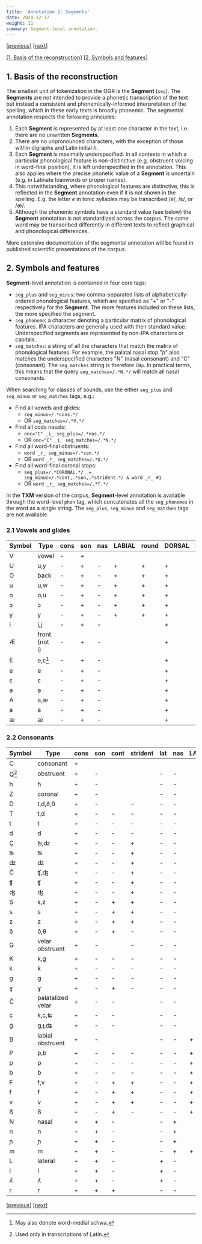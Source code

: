 ```yaml
---
title: 'Annotation 2: Segments'
date: 2024-12-17
weight: 11
summary: Segment-level annotation.
---
```


\[[previous](/docs/annotation)\] \[[next](/docs/annotation-word)\]

\[[1. Basis of the reconstruction](#1-basis-of-the-reconstruction)\]
\[[2. Symbols and features](#2-symbols-and-features)\]

## 1. Basis of the reconstruction 

The smallest unit of tokenization in the OGR is the __Segment__ (`seg`). The __Segments__ are _not_ intended to provide
a phonetic transcription of the text but instead a consistent and phonemically-informed interpretation 
of the spelling, which in these early texts is broadly phonemic. The segmental annotation respects the following
principles:
1. Each __Segment__ is represented by at least one character in the text, i.e. there are no unwritten __Segments__.
2. There are no unpronounced characters, with the exception of those within digraphs and Latin initial _h_.
4. Each __Segment__ is maximally underspecified. In all contexts in which a particular phonological feature is 
non-distinctive (e.g. obstruent voicing in word-final position), it is left underspecified in the annotation.
This also applies where the precise phonetic value of a __Segment__ is 
uncertain (e.g. in Latinate loanwords or proper names).
3. This notwithstanding, where phonological features are distinctive, this is reflected in the
__Segment__ annotation even if it is not shown in the spelling. E.g. the letter _e_ in tonic syllables
may be transcribed /e/, /ɛ/, or /æ/. 
5. Although the phonemic symbols have a standard value (see below) the __Segment__ annotation is not standardized
across the corpus. The same word may be transcribed differently in different texts to reflect graphical and
phonological differences.

More extensive documentation of the segmental annotation will be found in published scientific presentations of the
corpus.

## 2. Symbols and features

__Segment__-level annotation is contained in four core tags:
+ `seg_plus` and `seg_minus`: two comma-separated lists of alphabetically-ordered phonological features, which are specified as
"+" or "-" respectively for the __Segment__. The more features included on these lists, the more specified the segment.
+ `seg_phoneme`: a character denoting a particular matrix of phonological features. IPA characters are generally
used with their standard value. Underspecified segments are represented by non-IPA characters or capitals.
+ `seg_matches`: a string of all the characters that match the matrix of phonological features. For
example, the palatal nasal stop "ɲ" also matches the underspecified characters "N" (nasal consonant) and
"C" (consonant). The `seg_matches` string is therefore `CNɲ`. In practical terms, this means that the
query `seg_matches=/.*N.*/` will match all nasal consonants.

When searching for classes of sounds, use the either `seg_plus` and `seg_minus` or `seg_matches` tags, e.g.:
+ Find all vowels and glides:
	+ `seg_minus=/.*cons.*/` 
	+ OR `seg_matches=/.*V.*/`
+ Find all coda nasals:
	+ `onc="C" _i_ seg_plus=/.*nas.*/`
	+ OR  `onc="C" _i_ seg_matches=/.*N.*/`
+ Find all word-final obstruents:
	+ `word _r_ seg_minus=/.*son.*/`
	+ OR `word _r_ seg_matches=/.*Q.*/`
+ Find all word-final coronal stops:
	+ `seg_plus=/.*CORONAL.*/ _=_ seg_minus=/.*cont,.*son,.*strident.*/ & word _r_ #1`
	+ OR `word _r_ seg_matches=/.*T.*/`

In the __TXM__ version of the corpus, __Segment__-level annotation is available through the word-level `phon`
tag, which concatenates all the `seg_phonemes` in the word as a single string. The `seg_plus`, 
`seg_minus` and `seg_matches` tags are not available.

### 2.1 Vowels and glides

|Symbol|Type|cons|son|nas|LABIAL|round|DORSAL|high|low|back|atr|voice|
|---   |---|--- |---|---|---   |---  |---   |--- |---|--- |---|---  |
|V|vowel|-|+||||||||||
|U|u,y|-|+|-|+|+|+|+|-||+|+|
|O|back|-|+|-|+|+|+||-|+||+|
|u|u,w|-|+|-|+|+|+|+|-|+|+|+|
|o|o,u|-|+|-|+|+|+||-|+|+|+|
|ɔ|ɔ|-|+|-|+|+|+|-|-|+|-|+|
|y|y|-|+|-|+|+|+|+|-|-|+|+|
|i|i,j|-|+|-|||+|+|-|-|+|+|
|Æ|front (not i)|-|+|-|||+|-||-||+|
|E|e,ɛ[^1]|-|+|-|||+|-|-|-||+|
|e|e|-|+|-|||+|-|-|-|+|+|
|ɛ|ɛ|-|+|-|||+|-|-|-|-|+|
|ə|ə|-|+|-|||+|||||+|
|A|a,æ|-|+|-|||+|-|+|-||+|
|a|a|-|+|-|||+|-|+|-|-|+|
|æ|æ|-|+|-|||+|-|+|-|+|+|

### 2.2 Consonants
| Symbol | Type | cons | son | cont | strident | lat | nas | LABIAL | CORONAL | ant | dist | DORSAL | back | LARYNGEAL | voice |
|---     |---   |---   |---  |---   |---       |---  |---  |---     |---      |---  |---   |---     | ---  | ---       | ---   |
| C | consonant | + |  |  |  |  |  |  |  |  |  |  |  |  |  |
| Q[^2] | obstruent | + | - |  |  | - | - |  |  |  |  |  |  |  |  |
| h | h | + | - |  |  | - | - |  |  |  |  |  |  | + | - |
| Z | coronal | + | - |  |  | - | - |  | + |  |  |  |  |  |  |
| D | t,d,ð,θ | + | - |  | - | - | - |  | + | + |  |  |  |  |  |
| T | t,d | + | - | - | - | - | - |  | + | + |  |  |  |  |  |
| t | t | + | - | - | - | - | - |  | + | + |  |  |  |  | - |
| d | d | + | - | - | - | - | - |  | + | + |  |  |  |  | + |
| Ç | ʦ,ʣ | + | - | - | + | - | - |  | + | + | - |  |  |  |  |
| ʦ | ʦ | + | - | - | + | - | - |  | + | + | - |  |  |  | - |
| ʣ | ʣ | + | - | - | + | - | - |  | + | + | - |  |  |  | + |
| Č | ʧ,ʤ | + | - | - | + | - | - |  | + | - | + |  |  |  |  |
| ʧ | ʧ | + | - | - | + | - | - |  | + | - | + |  |  |  | - |
| ʤ | ʤ | + | - | - | + | - | - |  | + | - | + |  |  |  | + |
| S | s,z | + | - | + | + | - | - |  | + | + | - |  |  |  |  |
| s | s | + | - | + | + | - | - |  | + | + | - |  |  |  | - |
| z | z | + | - | + | + | - | - |  | + | + | - |  |  |  | + |
| ð | ð,θ | + | - | + | - | - | - |  | + | + | + |  |  |  |  |
| G | velar obstruent | + | - |  | - | - | - |  |  |  |  | + | + |  |  |
| K | k,g | + | - | - | - | - | - |  |  |  |  | + | + |  |  |
| k | k | + | - | - | - | - | - |  |  |  |  | + | + |  | - |
| g | g | + | - | - | - | - | - |  |  |  |  | + | + |  | + |
| ɣ | ɣ | + | - | + | - | - | - |  |  |  |  | + | + |  | + |
| Ċ			| palatalized velar	| +		| -		| -		|			| -		| -		|			|			|		|		| +			|		|			|		|
| ċ			| k,c,ʨ	| +		| -		| -		|			| -		| -		|			|			|		|		| +			|		|			| -		|
| ġ			| g,ɟ,ʥ	| +		| -		| -		|			| -		| -		|			|			|		|		| +			|		|			| +		|
| B | labial obstruent  | + | - |  |  | - | - | + |  |  |  |  |  |  |  |
| P | p,b | + | - | - | - | - | - | + |  |  |  |  |  |  |  |
| p | p | + | - | - | - | - | - | + |  |  |  |  |  |  | - |
| b | b | + | - | - | - | - | - | + |  |  |  |  |  |  | + |
| F | f,v | + | - | + | + | - | - | + |  |  |  |  |  |  |  |
| f | f | + | - | + | + | - | - | + |  |  |  |  |  |  | - |
| v | v | + | - | + | + | - | - | + |  |  |  |  |  |  | + |
| ß | ß | + | - | + | - | - | - | + |  |  |  |  |  |  |  |
| N | nasal | + | + | - |  | - | + |  |  |  |  |  |  |  | + |
| n | n | + | + | - |  | - | + |  | + | + |  |  |  |  | + |
| ɲ | ɲ | + | + | - |  | - | + |  |  |  |  | + | - |  | + |
| m | m | + | + | - |  | - | + | + |  |  |  |  |  |  | + |
| L | lateral | + | + | - |  | + | - |  |  |  |  |  |  |  | + |
| l | l | + | + | - |  | + | - |  | + | + |  |  |  |  | + |
| ʎ | ʎ | + | + | - |  | + | - |  |  |  |  | + | - |  | + |
| r | r | + | + | + |  | - | - |  | + |  |  |  |  |  | + |

\[[previous](/docs/annotation)\] \[[next](/docs/annotation-word)\]

[^1]: May also denote word-medial schwa.
[^2]: Used only in transcriptions of Latin.
